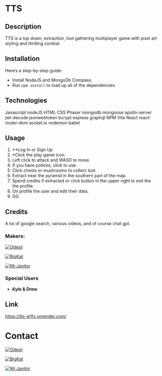 # TTS

## Description
TTS is a top down, extraction, loot gathering multiplayer game with pixel art styling and thrilling combat.


## Installation
Here’s a step-by-step guide:

- Install NodeJS and MongoDb Compass.
- Run `npm install` to load up all of the dependencies.

## Technologies
Javascript
nodeJS
HTML
CSS
Phaser
mongodb
mongoose
apollo-server
jwt-decode
jsonwebtoken
bcrypt
express
graphql
NPM
Vite
React
react-router-dom
socket.io
nodemon 
babel


## Usage


1. **Log In or Sign Up
2. *Click the play game icon.
3. Left click to attack and WASD to move.
4. If you have potions, click to use.
5. Click chests or mushrooms to collect loot.
6. Extract near the pyramid in the southern part of the map.
7. Spend credits if extracted or click button in the upper right to exit the the profile.
8. On profile the user and edit their data.
5. GG

## Credits  
A lot of google search, various videos, and of course chat gpt.

### Makers:

[![Odesii](https://img.shields.io/badge/Odesii-black?style=for-the-badge&logo=github&link=https://github.com/Odesii)](https://github.com/Odesii)

[![BigKat](https://img.shields.io/badge/BigKat-black?style=for-the-badge&logo=github&link=https://github.com/KitKatBar)](https://github.com/KitKatBar)

[![Mr.Janitor](https://img.shields.io/badge/Mr.Janitor-black?style=for-the-badge&logo=github&link=https://github.com/RTAKA808)](https://github.com/RTAKA808)

### Special Users
- **Kyle & Drew**

## Link

  https://tts-w1fx.onrender.com/


# Contact


[![Odesii](https://img.shields.io/badge/Odesii-black?style=for-the-badge&logo=github&link=https://github.com/Odesii)](https://github.com/Odesii)

[![BigKat](https://img.shields.io/badge/BigKat-black?style=for-the-badge&logo=github&link=https://github.com/KitKatBar)](https://github.com/KitKatBar)

[![Mr.Janitor](https://img.shields.io/badge/Mr.Janitor-black?style=for-the-badge&logo=github&link=https://github.com/RTAKA808)](https://github.com/RTAKA808)

